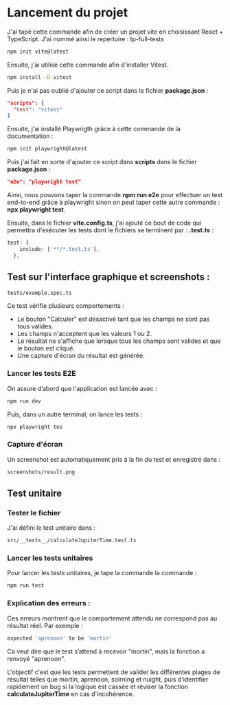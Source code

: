 # Lancement du projet

J'ai tapé cette commande afin de créer un projet vite en choisissant React + TypeScript. J'ai nommé ainsi le repertoire : tp-full-tests
```bash
npm init vite@latest
```


Ensuite, j'ai utilisé cette commande afin d'installer Vitest.
```bash
npm install -D vitest
```

Puis je n'ai pas oublié d'ajouter ce script dans le fichier **package.json** :
```json
"scripts": {
  "test": "vitest"
}
```


Ensuite, j'ai installé Playwrigth grâce à cette commande de la documentation :
```bash
npm init playwright@latest
```

Puis j'ai fait en sorte d'ajouter ce script dans **scripts** dans le fichier **package.json** :
```json
"e2e": "playwright test"
```

Ainsi, nous pouvons taper la commande **npm run e2e** pour effectuer un test end-to-end grâce à playwright sinon on peut taper cette autre commande : **npx playwright test**.



Ensuite, dans le fichier **vite.config.ts**, j'ai ajouté ce bout de code qui permettra d'exécuter les tests dont le fichiers se terminent par : **.test.ts** :
```ts
test: {
    include: ['**/*.test.ts'],
  },
```

## Test sur l'interface graphique et screenshots :
```bash
tests/example.spec.ts
```

Ce test vérifie plusieurs comportements :

- Le bouton "Calculer" est désactivé tant que les champs ne sont pas tous valides.
- Les champs n'acceptent que les valeurs 1 ou 2.
- Le résultat ne s'affiche que lorsque tous les champs sont valides et que le bouton est cliqué.
- Une capture d'écran du résultat est générée.

### Lancer les tests E2E
On assure d’abord que l'application est lancée avec :

```bash
npm run dev
```
Puis, dans un autre terminal, on lance les tests :

```bash
npx playwright tes
```

### Capture d'écran
Un screenshot est automatiquement pris à la fin du test et enregistré dans :

```bash
screenshots/result.png
```



## Test unitaire 

### Tester le fichier
J'ai défini le test unitaire dans :
```bash
src/__tests__/calculateJupiterTime.test.ts
```

### Lancer les tests unitaires
Pour lancer les tests unitaires, je tape la commande la commande :
```bash
npm run test
``` 

### Explication des erreurs :

Ces erreurs montrent que le comportement attendu ne correspond pas au résultat réel.
Par exemple :
```bash
expected 'aprenoon' to be 'mortin'
```
Ca veut dire que le test s’attend à recevoir "mortin", mais la fonction a renvoyé "aprenoon".


L'objectif c'est que les tests permettent de valider les différentes plages de résultat telles que mortin, aprenoon, soirning et nuight, puis d'identifier rapidement un bug si la logique est cassée et réviser la fonction **calculateJupiterTime** en cas d'incohérence.